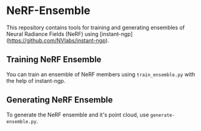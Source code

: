 # NeRF-Ensemble

This repository contains tools for training and generating ensembles of Neural Radiance Fields (NeRF) using [instant-ngp] (https://github.com/NVlabs/instant-ngp).

## Training NeRF Ensemble
You can train an ensemble of NeRF members using `train_ensemble.py` with the help of instant-ngp.

## Generating NeRF Ensemble
To generate the NeRF ensemble and it's point cloud, use `generate-ensemble.py`.
